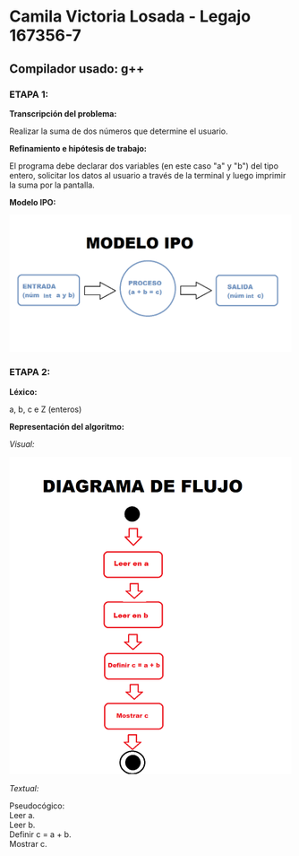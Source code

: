 # Camila Victoria Losada - Legajo 167356-7

## Compilador usado: g++

### ETAPA 1:

**Transcripción del problema:**

Realizar la suma de dos números que determine el usuario.

**Refinamiento e hipótesis de trabajo:**

El programa debe declarar dos variables (en este caso "a" y "b") del tipo entero, solicitar los datos al usuario a través de la terminal y luego imprimir la suma por la pantalla.

**Modelo IPO:**

![Modelo IPO](https://github.com/closada/AED/blob/master/Imgs/MODELO%20IPO.png)

### ETAPA 2:

**Léxico:**

a, b, c e Z (enteros)

**Representación del algoritmo:**

*Visual:*

![Diagrama de flujo](https://github.com/closada/AED/blob/master/Imgs/DIAGRAMA%20DE%20FLUJO.png)

*Textual:*

Pseudocógico:  
Leer a.  
Leer b.  
Definir c = a + b.  
Mostrar c.    

